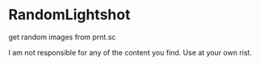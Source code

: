 # RandomLightshot
get random images from prnt.sc

I am not responsible for any of the content you find. Use at your own rist.
